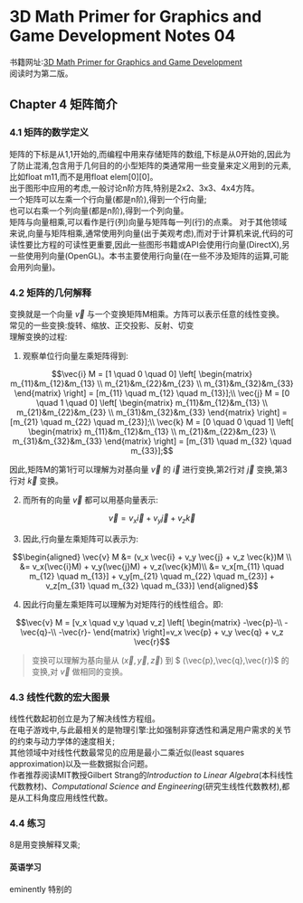 # 3D Math Primer for Graphics and Game Development Notes 04
书籍网址:[3D Math Primer for Graphics and Game Development](https://gamemath.com/book/)  
阅读时为第二版。  
## Chapter 4 矩阵简介  
### 4.1 矩阵的数学定义  
矩阵的下标是从1,1开始的,而编程中用来存储矩阵的数组,下标是从0开始的,因此为了防止混淆,包含用于几何目的的小型矩阵的类通常用一些变量来定义用到的元素,比如float m11,而不是用float elem[0][0]。  
出于图形中应用的考虑,一般讨论n阶方阵,特别是2x2、3x3、4x4方阵。  
一个矩阵可以左乘一个行向量(都是n阶),得到一个行向量;  
也可以右乘一个列向量(都是n阶),得到一个列向量。  
矩阵与向量相乘,可以看作是行(列)向量与矩阵每一列(行)的点乘。
对于其他领域来说,向量与矩阵相乘,通常使用列向量(出于美观考虑),而对于计算机来说,代码的可读性要比方程的可读性更重要,因此一些图形书籍或API会使用行向量(DirectX),另一些使用列向量(OpenGL)。本书主要使用行向量(在一些不涉及矩阵的运算,可能会用列向量)。  
### 4.2 矩阵的几何解释  
变换就是一个向量 $\vec{v}$ 与一个变换矩阵M相乘。方阵可以表示任意的线性变换。  
常见的一些变换:旋转、缩放、正交投影、反射、切变  
理解变换的过程:  
1.  观察单位行向量左乘矩阵得到:
```math
\vec{i} M = [1 \quad 0 \quad 0]
\left[
\begin{matrix}
m_{11}&m_{12}&m_{13}
\\ m_{21}&m_{22}&m_{23}
\\ m_{31}&m_{32}&m_{33}
\end{matrix}
\right] = [m_{11} \quad m_{12} \quad m_{13}];\\  
\vec{j} M = [0 \quad 1 \quad 0]
\left[
\begin{matrix}
m_{11}&m_{12}&m_{13}
\\ m_{21}&m_{22}&m_{23}
\\ m_{31}&m_{32}&m_{33}
\end{matrix}
\right] = [m_{21} \quad m_{22} \quad m_{23}];\\
\vec{k} M = [0 \quad 0 \quad 1]
\left[
\begin{matrix}
m_{11}&m_{12}&m_{13}
\\ m_{21}&m_{22}&m_{23}
\\ m_{31}&m_{32}&m_{33}
\end{matrix}
\right] = [m_{31} \quad m_{32} \quad m_{33}];
```
因此,矩阵M的第1行可以理解为对基向量 $\vec{v}$ 的 $\vec{i}$ 进行变换,第2行对 $\vec{j}$ 变换,第3行对 $\vec{k}$ 变换。  

2.  而所有的向量 $\vec{v}$ 都可以用基向量表示:  
```math
\vec{v} = v_x \vec{i} + v_y \vec{j} + v_z \vec{k}
```  
3.  因此,行向量左乘矩阵可以表示为:
```math
\begin{aligned}
\vec{v} M &= (v_x \vec{i} + v_y \vec{j} + v_z \vec{k})M \\
&= v_x(\vec{i}M) + v_y(\vec{j}M) + v_z(\vec{k}M)\\
&= v_x[m_{11} \quad m_{12} \quad m_{13}] + v_y[m_{21} \quad m_{22} \quad m_{23}]
+ v_z[m_{31} \quad m_{32} \quad m_{33}]
\end{aligned}
```
4.  因此行向量左乘矩阵可以理解为对矩阵行的线性组合。即:  
```math
\vec{v} M = [v_x \quad v_y \quad v_z]
\left[
\begin{matrix}
-\vec{p}-\\
-\vec{q}-\\
-\vec{r}-
\end{matrix}
\right]=v_x \vec{p} + v_y \vec{q} + v_z \vec{r}
```
> 变换可以理解为基向量从 $(\vec{x},\vec{y},\vec{z})$ 到 $ (\vec{p},\vec{q},\vec{r})$ 的变换,对 $\vec{v}$ 做相同的变换。  

### 4.3 线性代数的宏大图景  
线性代数起初创立是为了解决线性方程组。  
在电子游戏中,与此最相关的是物理引擎:比如强制非穿透性和满足用户需求的关节的约束与动力学体的速度相关;  
其他领域中对线性代数最常见的应用是最小二乘近似(least squares approximation)以及一些数据拟合问题。  
作者推荐阅读MIT教授Gilbert Strang的*Introduction to Linear Algebra*(本科线性代数教材)、*Computational Science and Engineering*(研究生线性代数教材),都是从工科角度应用线性代数。 

### 4.4 练习  
8是用变换解释叉乘;  

#### 英语学习  
eminently 特别的  
